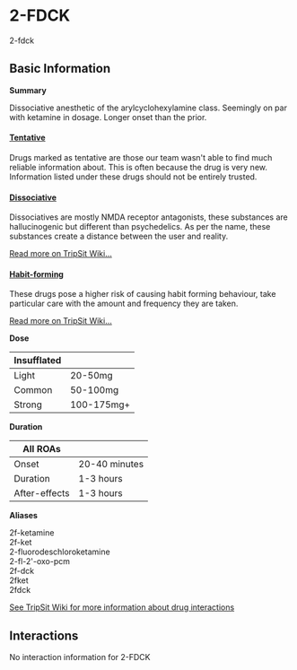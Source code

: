 # 2-FDCK

2-fdck

## Basic Information

**Summary**

Dissociative anesthetic of the arylcyclohexylamine class. Seemingly on par with ketamine in dosage. Longer onset than the prior.

#### [Tentative](/category/tentative)

Drugs marked as tentative are those our team wasn't able to find much reliable information about. This is often because the drug is very new. Information listed under these drugs should not be entirely trusted.

#### [Dissociative](/category/dissociative)

Dissociatives are mostly NMDA receptor antagonists, these substances are hallucinogenic but different than psychedelics. As per the name, these substances create a distance between the user and reality.

[Read more on TripSit Wiki...](#{category.wiki})

#### [Habit-forming](/category/habit-forming)

These drugs pose a higher risk of causing habit forming behaviour, take particular care with the amount and frequency they are taken.

[Read more on TripSit Wiki...](#{category.wiki})

**Dose**

| Insufflated |            |
| ----------- | ---------- |
| Light       | 20-50mg    |
| Common      | 50-100mg   |
| Strong      | 100-175mg+ |

**Duration**

| All ROAs      |               |
| ------------- | ------------- |
| Onset         | 20-40 minutes |
| Duration      | 1-3 hours     |
| After-effects | 1-3 hours     |

**Aliases**

2f-ketamine  
2f-ket  
2-fluorodeschloroketamine  
2-fl-2'-oxo-pcm  
2f-dck  
2fket  
2fdck  

[See TripSit Wiki for more information about drug interactions](http://combo.tripsit.me/)

## Interactions

No interaction information for 2-FDCK